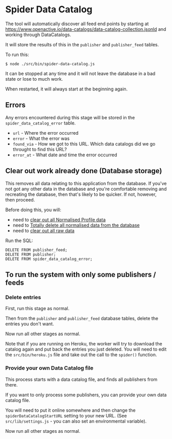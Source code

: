 # Spider Data Catalog

The tool will automatically discover all feed end points by starting at https://www.openactive.io/data-catalogs/data-catalog-collection.jsonld and working through DataCatalogs.

It will store the results of this in the `publisher` and `publisher_feed` tables.

To run this:

`$ node ./src/bin/spider-data-catalog.js`

It can be stopped at any time and it will not leave the database in a bad state or lose to much work.

When restarted, it will always start at the beginning again.

## Errors

Any errors encountered during this stage will be stored in the `spider_data_catalog_error` table.

* `url` - Where the error occurred
* `error` - What the error was
* `found_via` - How we got to this URL. Which data catalogs did we go throught to find this URL?
* `error_at` - What date and time the error occurred

## Clear out work already done (Database storage)

This removes all data relating to this application from the database. 
If you've not got any other data in the database and you're comfortable removing and recreating the database, 
then that's likely to be quicker. If not, however, then proceed.

Before doing this, you will:

* need to [clear out all Normalised Profile data](profile-normalised-data.md)
* need to [Totally delete all normalised data from the database](normalise-data.md)
* need to [clear out all raw data](download-raw-data.md)

Run the SQL:

    DELETE FROM publisher_feed;
    DELETE FROM publisher;
    DELETE FROM spider_data_catalog_error;

## To run the system with only some publishers / feeds

### Delete entries 

First, run this stage as normal. 

Then from the `publisher` and `publisher_feed` database tables, delete the entries you don't want.

Now run all other stages as normal.

Note that if you are running on Heroku, the worker will try to download the catalog again and put back the entries you just deleted.
You will need to edit the `src/bin/heroku.js` file and take out the call to the `spider()` function.

### Provide your own Data Catalog file

This process starts with a data catalog file, and finds all publishers from there.

If you want to only process some publishers, you can provide your own data catalog file.

You will need to put it online somewhere and then change the `spiderDataCatalogStartURL` setting to your new URL. 
(See `src/lib/settings.js` - you can also set an environmental variable).

Now run all other stages as normal.

